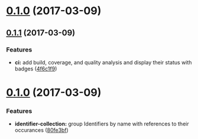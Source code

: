 <a name="0.1.0"></a>
# [0.1.0](https://github.com/gregswindle/eslint-plugin-crc/compare/0.1.1...v0.1.0) (2017-03-09)



<a name="0.1.1"></a>
## [0.1.1](https://github.com/gregswindle/eslint-plugin-crc/compare/0.1.0...0.1.1) (2017-03-09)


### Features

* **ci:** add build, coverage, and quality analysis and display their status with badges ([4f6c1f9](https://github.com/gregswindle/eslint-plugin-crc/commit/4f6c1f9))



<a name="0.1.0"></a>
# [0.1.0](https://github.com/gregswindle/eslint-plugin-crc/compare/80fe3bf...0.1.0) (2017-03-09)


### Features

* **identifier-collection:** group Identifiers by name with references to their occurances ([80fe3bf](https://github.com/gregswindle/eslint-plugin-crc/commit/80fe3bf))



